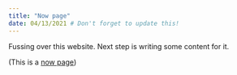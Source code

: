 ```yaml
---
title: "Now page"
date: 04/13/2021 # Don't forget to update this!
---
```


Fussing over this website. Next step is writing some content for it.

(This is a [now page](https://nownownow.com/about))
